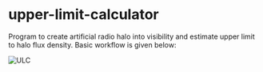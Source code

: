# upper-limit-calculator
Program to create artificial radio halo into visibility and estimate upper limit to halo flux density. Basic workflow is given below:

![ULC](https://github.com/lijotgeorge/upper-limit-calculator/blob/master/ULC-flowchart.png)
